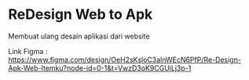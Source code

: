 # ReDesign Web to Apk
Membuat ulang desain aplikasi dari website

Link Figma : https://www.figma.com/design/OeH2sKsloC3alnWEcN6PfP/Re-Design-Apk-Web-Itemku?node-id=0-1&t=VwzD3oK9CGUiLj3p-1
